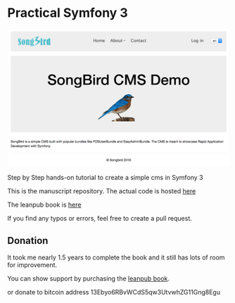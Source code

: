 # Practical Symfony 3

![](manuscript/images/cms_final.png)

Step by Step hands-on tutorial to create a simple cms in Symfony 3

This is the manuscript repository. The actual code is hosted [here](https://github.com/bernardpeh/songbird)

The leanpub book is [here](https://leanpub.com/practicalsymfony3/)

If you find any typos or errors, feel free to create a pull request.

## Donation

It took me nearly 1.5 years to complete the book and it still has lots of room for improvement.

You can show support by purchasing the [leanpub book](https://leanpub.com/practicalsymfony3/).

or donate to bitcoin address 13Ebyo6RBvWCdS5qw3UtvwhZG11Gng8Egu
